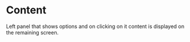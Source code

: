 # Content
Left panel that shows options and on clicking on it content is displayed on the remaining screen.
